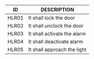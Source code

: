 
 
|  ID                                        |      DESCRIPTION  |
|-------------------------------------------------------------|---
|  HLR01                                     |   It shall lock the door       |
|  HLR02                                     |  It shall unclock the door            |
|  HLR03                                     |  It shall activate the alarm   |
|  HLR04                                     |  It shall deactivate alarm      |
|  HLR05                                     |  It shall approach the light    |



